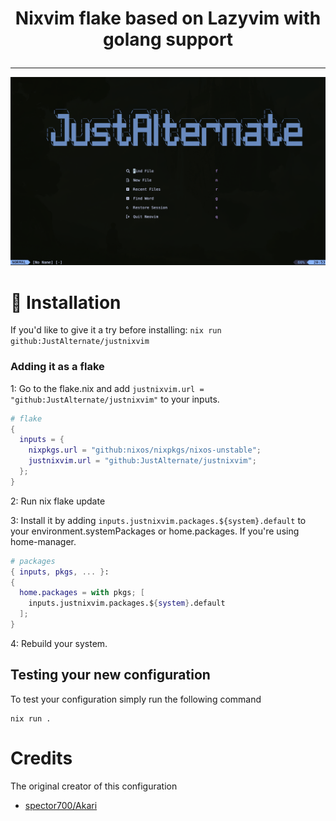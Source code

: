 # <p align=center>Nixvim flake based on Lazyvim with golang support</p>

---

![](./assets/20250928-13:59:05.png)


# 🔨 Installation

If you'd like to give it a try before installing: `nix run github:JustAlternate/justnixvim`

### Adding it as a flake

1: Go to the flake.nix and add `justnixvim.url = "github:JustAlternate/justnixvim"` to your inputs.

```nix
# flake
{
  inputs = {
    nixpkgs.url = "github:nixos/nixpkgs/nixos-unstable";
    justnixvim.url = "github:JustAlternate/justnixvim";
  };
}
```
2: Run nix flake update

3: Install it by adding `inputs.justnixvim.packages.${system}.default` to your environment.systemPackages or home.packages. If you're using home-manager.

```nix
# packages
{ inputs, pkgs, ... }:
{
  home.packages = with pkgs; [
    inputs.justnixvim.packages.${system}.default
  ];
}
```

4: Rebuild your system.

## Testing your new configuration

To test your configuration simply run the following command

```
nix run .
```

# Credits
The original creator of this configuration

- [spector700/Akari](https://github.com/spector700/Akari)
